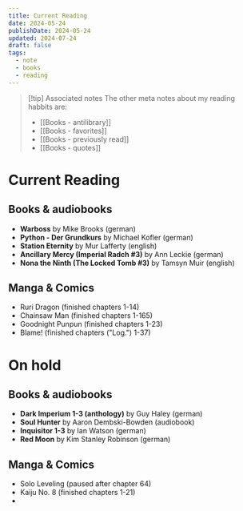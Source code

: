 ```yaml
---
title: Current Reading
date: 2024-05-24
publishDate: 2024-05-24
updated: 2024-07-24
draft: false
tags:
  - note
  - books
  - reading
---
```


> [!tip] Associated notes
> The other meta notes about my reading habbits are:
> - [[Books - antilibrary]]
> - [[Books - favorites]]
> - [[Books - previously read]]
> - [[Books - quotes]]

# Current Reading

## Books & audiobooks

- **Warboss** by Mike Brooks (german)
- **Python - Der Grundkurs** by Michael Kofler (german)
- **Station Eternity** by Mur Lafferty (english)
- **Ancillary Mercy (Imperial Radch #3)** by Ann Leckie (german)
- **Nona the Ninth (The Locked Tomb #3)** by Tamsyn Muir (english)

## Manga & Comics

- Ruri Dragon (finished chapters 1-14)
- Chainsaw Man (finished chapters 1-165)
- Goodnight Punpun (finished chapters 1-23)
- Blame! (finished chapters ("Log.") 1-37)


# On hold

## Books & audiobooks

- **Dark Imperium 1-3 (anthology)** by Guy Haley (german)
- **Soul Hunter** by Aaron Dembski-Bowden (audiobook)
- **Inquisitor 1-3** by Ian Watson (german)
- **Red Moon** by Kim Stanley Robinson (german)

## Manga & Comics

- Solo Leveling (paused after chapter 64)
- Kaiju No. 8 (finished chapters 1-21)
- 